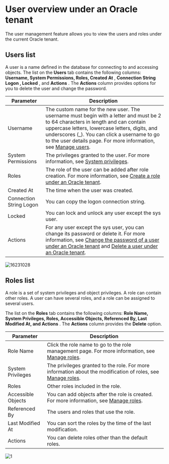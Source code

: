 # User overview under an Oracle tenant

The user management feature allows you to view the users and roles under the current Oracle tenant.

## Users list

A user is a name defined in the database for connecting to and accessing objects. The list on the **Users** tab contains the following columns: **Username, System Permissions, Roles, Created At** , **Connection String Logon , Locked** , and **Actions** . The **Actions** column provides options for you to delete the user and change the password.

|        Parameter        |                                                                                                                                                                    Description                                                                                                                                                                     |
|-------------------------|----------------------------------------------------------------------------------------------------------------------------------------------------------------------------------------------------------------------------------------------------------------------------------------------------------------------------------------------------|
| Username                | The custom name for the new user. The username must begin with a letter and must be 2 to 64 characters in length and can contain uppercase letters, lowercase letters, digits, and underscores (_). You can click a username to go to the user details page. For more information, see [Manage users](6.manage-users.md). |
| System Permissions      | The privileges granted to the user. For more information, see [System privileges](../../15.appendix-2/11.list-of-system-permissions.md).                                                                                                                                                                                                                    |
| Roles                   | The role of the user can be added after role creation. For more information, see [Create a role under an Oracle tenant](5.new-oracle-tenant-role.md).                                                                                                                                                                                                               |
| Created At              | The time when the user was created.                                                                                                                                                                                                                                                                                                                |
| Connection String Logon | You can copy the logon connection string.                                                                                                                                                                                                                                                                                                          |
| Locked                  | You can lock and unlock any user except the sys user.                                                                                                                                                                                                                                                                                              |
| Actions                 | For any user except the sys user, you can change its password or delete it. For more information, see [Change the password of a user under an Oracle tenant](3.change-the-password-of-an-oracle-tenant-user.md) and [Delete a user under an Oracle tenant](4.delete-an-oracle-tenant-user.md).                                                   |

![16231028](https://help-static-aliyun-doc.aliyuncs.com/assets/img/en-US/9404306461/p345434.png)

## Roles list

A role is a set of system privileges and object privileges. A role can contain other roles. A user can have several roles, and a role can be assigned to several users.

The list on the **Roles** tab contains the following columns: **Role Name, System Privileges, Roles, Accessible Objects, Referenced By, Last Modified At, and Actions** . The **Actions** column provides the **Delete** option.

|     Parameter      |                                                                        Description                                                                         |
|--------------------|------------------------------------------------------------------------------------------------------------------------------------------------------------|
| Role Name          | Click the role name to go to the role management page. For more information, see [Manage roles](7.view-role-information.md).              |
| System Privileges  | The privileges granted to the role. For more information about the modification of roles, see [Manage roles](7.view-role-information.md). |
| Roles              | Other roles included in the role.                                                                                                                          |
| Accessible Objects | You can add objects after the role is created. For more information, see [Manage roles](7.view-role-information.md).                      |
| Referenced By      | The users and roles that use the role.                                                                                                                     |
| Last Modified At   | You can sort the roles by the time of the last modification.                                                                                               |
| Actions            | You can delete roles other than the default roles.                                                                                                         |

![1](https://help-static-aliyun-doc.aliyuncs.com/assets/img/en-US/9404306461/p383954.png)
